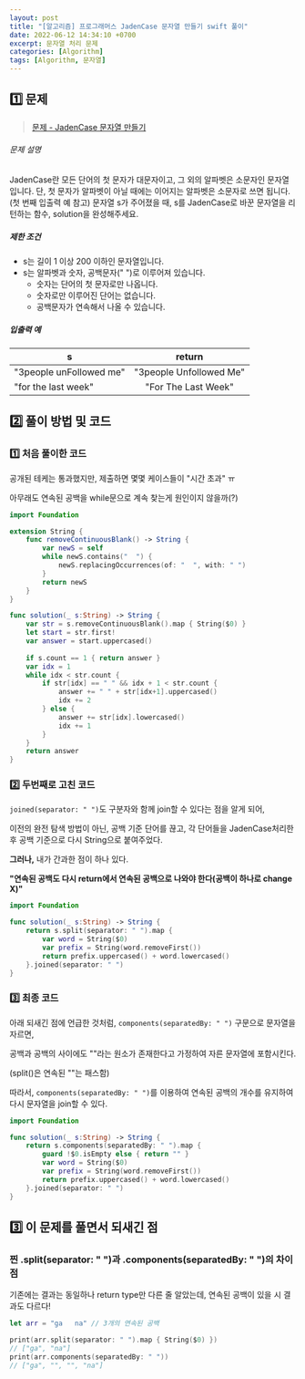 ```yaml
---
layout: post
title: "[알고리즘] 프로그래머스 JadenCase 문자열 만들기 swift 풀이"
date: 2022-06-12 14:34:10 +0700
excerpt: 문자열 처리 문제
categories: [Algorithm]
tags: [Algorithm, 문자열]
---
```


## **1️⃣ 문제**

> [문제 - JadenCase 문자열 만들기](https://programmers.co.kr/learn/courses/30/lessons/12951)

###### 문제 설명

JadenCase란 모든 단어의 첫 문자가 대문자이고, 그 외의 알파벳은 소문자인 문자열입니다. 단, 첫 문자가 알파벳이 아닐 때에는 이어지는 알파벳은 소문자로 쓰면 됩니다. (첫 번째 입출력 예 참고)
문자열 s가 주어졌을 때, s를 JadenCase로 바꾼 문자열을 리턴하는 함수, solution을 완성해주세요.

##### 제한 조건

- s는 길이 1 이상 200 이하인 문자열입니다.
- s는 알파벳과 숫자, 공백문자(" ")로 이루어져 있습니다.
  - 숫자는 단어의 첫 문자로만 나옵니다.
  - 숫자로만 이루어진 단어는 없습니다.
  - 공백문자가 연속해서 나올 수 있습니다.

##### 입출력 예

| s                       |         return          |
| ----------------------- | :---------------------: |
| "3people unFollowed me" | "3people Unfollowed Me" |
| "for the last week"     |   "For The Last Week"   |



## 2️⃣ 풀이 방법 및 코드

### 1️⃣ 처음 풀이한 코드

공개된 테케는 통과했지만, 제출하면 몇몇 케이스들이 "시간 초과" ㅠ

아무래도 연속된 공백을 while문으로 계속 찾는게 원인이지 않을까(?)

``` swift
import Foundation

extension String {
    func removeContinuousBlank() -> String {
        var newS = self
        while newS.contains("  ") {
            newS.replacingOccurrences(of: "  ", with: " ")
        }
        return newS
    }
}

func solution(_ s:String) -> String {
    var str = s.removeContinuousBlank().map { String($0) }
    let start = str.first!
    var answer = start.uppercased()
    
    if s.count == 1 { return answer }
    var idx = 1
    while idx < str.count {
        if str[idx] == " " && idx + 1 < str.count {
            answer += " " + str[idx+1].uppercased()
            idx += 2
        } else {
            answer += str[idx].lowercased()
            idx += 1
        }
    }
    return answer
}
```



### 2️⃣ 두번째로 고친 코드

`joined(separator: " ")`도 구분자와 함께 join할 수 있다는 점을 알게 되어, 

이전의 완전 탐색 방법이 아닌, 공백 기준 단어를 끊고, 각 단어들을 JadenCase처리한 후 공백 기준으로 다시 String으로 붙여주었다.

**그러나,** 내가 간과한 점이 하나 있다.

**"연속된 공백도 다시 return에서 연속된 공백으로 나와야 한다(공백이 하나로 change X)"**

``` swift
import Foundation

func solution(_ s:String) -> String {
    return s.split(separator: " ").map { 
        var word = String($0)
        var prefix = String(word.removeFirst())
        return prefix.uppercased() + word.lowercased()
    }.joined(separator: " ")
}
```

### 3️⃣ 최종 코드

아래 되새긴 점에 언급한 것처럼, `components(separatedBy: " ")` 구문으로 문자열을 자르면,

공백과 공백의 사이에도 ""라는 원소가 존재한다고 가정하여 자른 문자열에 포함시킨다.

(split()은 연속된 ""는 패스함)

따라서, `components(separatedBy: " ")`를 이용하여 연속된 공백의 개수를 유지하여 다시 문자열을 join할 수 있다.

``` swift
import Foundation

func solution(_ s:String) -> String {
    return s.components(separatedBy: " ").map { 
        guard !$0.isEmpty else { return "" }
        var word = String($0)
        var prefix = String(word.removeFirst())
        return prefix.uppercased() + word.lowercased()
    }.joined(separator: " ")
}
```



## 3️⃣ 이 문제를 풀면서 되새긴 점

### 찐 .split(separator: " ")과 .components(separatedBy: " ")의 차이점

기존에는 결과는 동일하나 return type만 다른 줄 알았는데, 연속된 공백이 있을 시 결과도 다르다!

```swift
let arr = "ga   na"	// 3개의 연속된 공백

print(arr.split(separator: " ").map { String($0) })
// ["ga", "na"]
print(arr.components(separatedBy: " "))
// ["ga", "", "", "na"]
```

